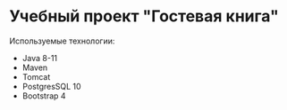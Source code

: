 # Учебный проект "Гостевая книга"

Используемые технологии:

* Java 8-11
* Maven
* Tomcat
* PostgresSQL 10
* Bootstrap 4
